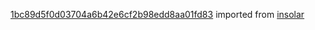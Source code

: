 [1bc89d5f0d03704a6b42e6cf2b98edd8aa01fd83](https://github.com/insolar/insolar/commit/1bc89d5f0d03704a6b42e6cf2b98edd8aa01fd83) imported from [insolar](https://github.com/insolar/insolar)
